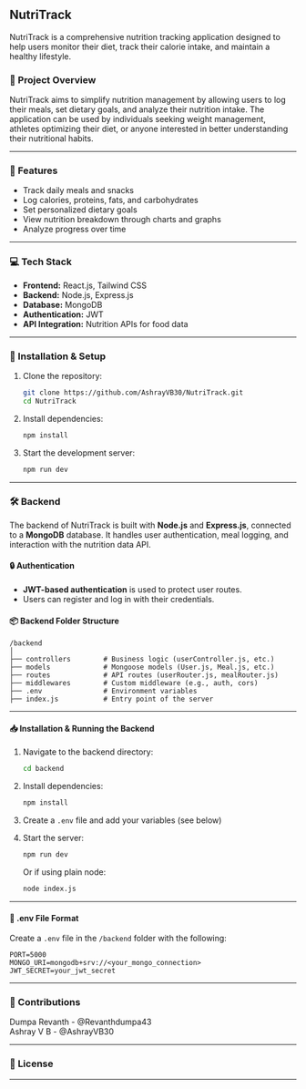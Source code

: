 ## NutriTrack

NutriTrack is a comprehensive nutrition tracking application designed to help users monitor their diet, track their calorie intake, and maintain a healthy lifestyle.

### 📁 Project Overview

NutriTrack aims to simplify nutrition management by allowing users to log their meals, set dietary goals, and analyze their nutrition intake. The application can be used by individuals seeking weight management, athletes optimizing their diet, or anyone interested in better understanding their nutritional habits.

---

### 🚀 Features

- Track daily meals and snacks
- Log calories, proteins, fats, and carbohydrates
- Set personalized dietary goals
- View nutrition breakdown through charts and graphs
- Analyze progress over time

---

### 💻 Tech Stack

- **Frontend:** React.js, Tailwind CSS
- **Backend:** Node.js, Express.js
- **Database:** MongoDB
- **Authentication:** JWT
- **API Integration:** Nutrition APIs for food data

---

### 🔧 Installation & Setup

1. Clone the repository:
   ```bash
   git clone https://github.com/AshrayVB30/NutriTrack.git
   cd NutriTrack
   ```
2. Install dependencies:
   ```bash
   npm install
   ```
3. Start the development server:
   ```bash
   npm run dev
   ```

---

### 🛠️ Backend

The backend of NutriTrack is built with **Node.js** and **Express.js**, connected to a **MongoDB** database. It handles user authentication, meal logging, and interaction with the nutrition data API.

#### 🔒 Authentication

- **JWT-based authentication** is used to protect user routes.
- Users can register and log in with their credentials.

#### 📦 Backend Folder Structure

```
/backend
│
├── controllers        # Business logic (userController.js, etc.)
├── models             # Mongoose models (User.js, Meal.js, etc.)
├── routes             # API routes (userRouter.js, mealRouter.js)
├── middlewares        # Custom middleware (e.g., auth, cors)
├── .env               # Environment variables
├── index.js           # Entry point of the server
```

---

#### 📥 Installation & Running the Backend

1. Navigate to the backend directory:

   ```bash
   cd backend
   ```

2. Install dependencies:

   ```bash
   npm install
   ```

3. Create a `.env` file and add your variables (see below)

4. Start the server:

   ```bash
   npm run dev
   ```

   Or if using plain node:

   ```bash
   node index.js
   ```

---

#### 🔐 .env File Format

Create a `.env` file in the `/backend` folder with the following:

```env
PORT=5000
MONGO_URI=mongodb+srv://<your_mongo_connection>
JWT_SECRET=your_jwt_secret
```

---

### 🤝 Contributions

Dumpa Revanth - @Revanthdumpa43\
Ashray V B - @AshrayVB30

---

### 📄 License

---